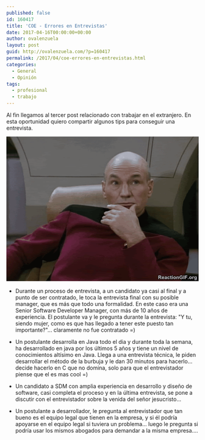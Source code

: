 ```yaml
---
published: false
id: 160417
title: 'COE - Errores en Entrevistas'
date: 2017-04-16T00:00:00+00:00
author: ovalenzuela
layout: post
guid: http://ovalenzuela.com/?p=160417
permalink: /2017/04/coe-errores-en-entrevistas.html
categories:
  - General
  - Opinión
tags:
  - profesional
  - trabajo
---
```


Al fin llegamos al tercer post relacionado con trabajar en el extranjero. En esta oportunidad quiero compartir algunos tips para conseguir una entrevista.

<center>
	<img src="/images/picard.gif">
</center>

* Durante un proceso de entrevista, a un candidato ya casi al final y a punto de ser contratado, le toca la entrevista final con su posible manager, que es más que todo una formalidad. 
En este caso era una Senior Software Developer Manager, con más de 10 años de experiencia. El postulante va y le pregunta durante la entrevista: "Y tu, siendo mujer, como es que has llegado a tener este puesto tan importante?"... claramente no fue contratado =)

* Un postulante desarrolla en Java todo el dia y durante toda la semana, ha desarrollado en java por los últimos 5 años y tiene un nivel de conocimientos altísimo en Java.
Llega a una entrevista técnica, le piden desarrollar el método de la burbuja y le dan 30 minutos para hacerlo… decide hacerlo en C que no domina, solo para que el entrevistador piense que el es mas cool =)

* Un candidato a SDM con amplia experiencia en desarrollo y diseño de software, casi completa el proceso y en la última entrevista, se pone a discutir con el entrevistador sobre la venida del señor jesucristo…

* Un postulante a desarrollador, le pregunta al entrevistador que tan bueno es el equipo legal que tienen en la empresa, y si él podría apoyarse en el equipo legal si tuviera un problema… luego le pregunta si podría usar los mismos abogados para demandar a la misma empresa....
